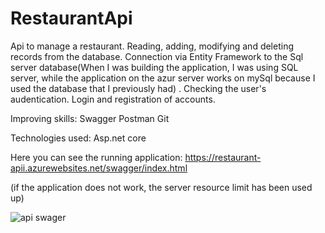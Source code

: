 # RestaurantApi
Api to manage a restaurant. Reading, adding, modifying and deleting records from the database. 
Connection via Entity Framework to the Sql server database(When I was building the application, I was using SQL server, while the application on the azur server works on mySql because I used the database that I previously had) . Checking the user's audentication. Login and registration of accounts.

Improving skills:
Swagger
Postman
Git

Technologies used:
Asp.net core

Here you can see the running application: https://restaurant-apii.azurewebsites.net/swagger/index.html

(if the application does not work, the server resource limit has been used up)


![api swager](https://user-images.githubusercontent.com/78487952/132200191-c8eb2863-c025-48e6-b3ec-8b01ebd55470.jpg)


